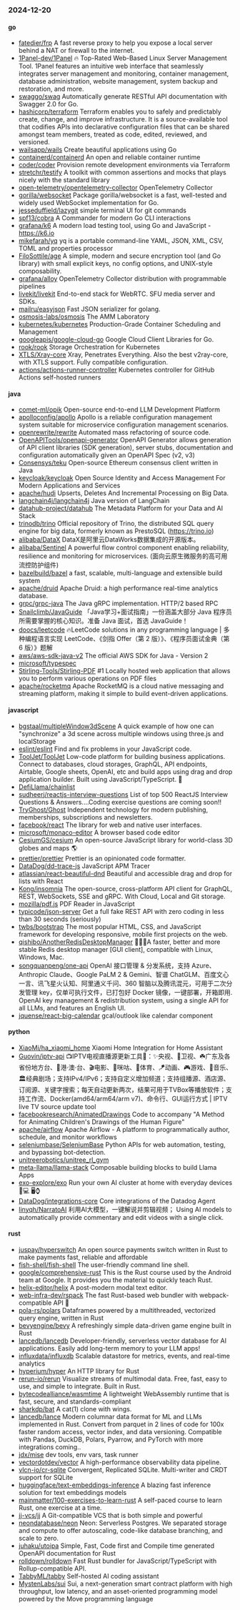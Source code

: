 ### 2024-12-20

#### go
* [fatedier/frp](https://github.com/fatedier/frp) A fast reverse proxy to help you expose a local server behind a NAT or firewall to the internet.
* [1Panel-dev/1Panel](https://github.com/1Panel-dev/1Panel) 🔥 Top-Rated Web-Based Linux Server Management Tool. 1Panel features an intuitive web interface that seamlessly integrates server management and monitoring, container management, database administration, website management, system backup and restoration, and more.
* [swaggo/swag](https://github.com/swaggo/swag) Automatically generate RESTful API documentation with Swagger 2.0 for Go.
* [hashicorp/terraform](https://github.com/hashicorp/terraform) Terraform enables you to safely and predictably create, change, and improve infrastructure. It is a source-available tool that codifies APIs into declarative configuration files that can be shared amongst team members, treated as code, edited, reviewed, and versioned.
* [wailsapp/wails](https://github.com/wailsapp/wails) Create beautiful applications using Go
* [containerd/containerd](https://github.com/containerd/containerd) An open and reliable container runtime
* [coder/coder](https://github.com/coder/coder) Provision remote development environments via Terraform
* [stretchr/testify](https://github.com/stretchr/testify) A toolkit with common assertions and mocks that plays nicely with the standard library
* [open-telemetry/opentelemetry-collector](https://github.com/open-telemetry/opentelemetry-collector) OpenTelemetry Collector
* [gorilla/websocket](https://github.com/gorilla/websocket) Package gorilla/websocket is a fast, well-tested and widely used WebSocket implementation for Go.
* [jesseduffield/lazygit](https://github.com/jesseduffield/lazygit) simple terminal UI for git commands
* [spf13/cobra](https://github.com/spf13/cobra) A Commander for modern Go CLI interactions
* [grafana/k6](https://github.com/grafana/k6) A modern load testing tool, using Go and JavaScript - https://k6.io
* [mikefarah/yq](https://github.com/mikefarah/yq) yq is a portable command-line YAML, JSON, XML, CSV, TOML and properties processor
* [FiloSottile/age](https://github.com/FiloSottile/age) A simple, modern and secure encryption tool (and Go library) with small explicit keys, no config options, and UNIX-style composability.
* [grafana/alloy](https://github.com/grafana/alloy) OpenTelemetry Collector distribution with programmable pipelines
* [livekit/livekit](https://github.com/livekit/livekit) End-to-end stack for WebRTC. SFU media server and SDKs.
* [mailru/easyjson](https://github.com/mailru/easyjson) Fast JSON serializer for golang.
* [osmosis-labs/osmosis](https://github.com/osmosis-labs/osmosis) The AMM Laboratory
* [kubernetes/kubernetes](https://github.com/kubernetes/kubernetes) Production-Grade Container Scheduling and Management
* [googleapis/google-cloud-go](https://github.com/googleapis/google-cloud-go) Google Cloud Client Libraries for Go.
* [rook/rook](https://github.com/rook/rook) Storage Orchestration for Kubernetes
* [XTLS/Xray-core](https://github.com/XTLS/Xray-core) Xray, Penetrates Everything. Also the best v2ray-core, with XTLS support. Fully compatible configuration.
* [actions/actions-runner-controller](https://github.com/actions/actions-runner-controller) Kubernetes controller for GitHub Actions self-hosted runners

#### java
* [comet-ml/opik](https://github.com/comet-ml/opik) Open-source end-to-end LLM Development Platform
* [apolloconfig/apollo](https://github.com/apolloconfig/apollo) Apollo is a reliable configuration management system suitable for microservice configuration management scenarios.
* [openrewrite/rewrite](https://github.com/openrewrite/rewrite) Automated mass refactoring of source code.
* [OpenAPITools/openapi-generator](https://github.com/OpenAPITools/openapi-generator) OpenAPI Generator allows generation of API client libraries (SDK generation), server stubs, documentation and configuration automatically given an OpenAPI Spec (v2, v3)
* [Consensys/teku](https://github.com/Consensys/teku) Open-source Ethereum consensus client written in Java
* [keycloak/keycloak](https://github.com/keycloak/keycloak) Open Source Identity and Access Management For Modern Applications and Services
* [apache/hudi](https://github.com/apache/hudi) Upserts, Deletes And Incremental Processing on Big Data.
* [langchain4j/langchain4j](https://github.com/langchain4j/langchain4j) Java version of LangChain
* [datahub-project/datahub](https://github.com/datahub-project/datahub) The Metadata Platform for your Data and AI Stack
* [trinodb/trino](https://github.com/trinodb/trino) Official repository of Trino, the distributed SQL query engine for big data, formerly known as PrestoSQL (https://trino.io)
* [alibaba/DataX](https://github.com/alibaba/DataX) DataX是阿里云DataWorks数据集成的开源版本。
* [alibaba/Sentinel](https://github.com/alibaba/Sentinel) A powerful flow control component enabling reliability, resilience and monitoring for microservices. (面向云原生微服务的高可用流控防护组件)
* [bazelbuild/bazel](https://github.com/bazelbuild/bazel) a fast, scalable, multi-language and extensible build system
* [apache/druid](https://github.com/apache/druid) Apache Druid: a high performance real-time analytics database.
* [grpc/grpc-java](https://github.com/grpc/grpc-java) The Java gRPC implementation. HTTP/2 based RPC
* [Snailclimb/JavaGuide](https://github.com/Snailclimb/JavaGuide) 「Java学习+面试指南」一份涵盖大部分 Java 程序员所需要掌握的核心知识。准备 Java 面试，首选 JavaGuide！
* [doocs/leetcode](https://github.com/doocs/leetcode) 🔥LeetCode solutions in any programming language | 多种编程语言实现 LeetCode、《剑指 Offer（第 2 版）》、《程序员面试金典（第 6 版）》题解
* [aws/aws-sdk-java-v2](https://github.com/aws/aws-sdk-java-v2) The official AWS SDK for Java - Version 2
* [microsoft/typespec](https://github.com/microsoft/typespec)
* [Stirling-Tools/Stirling-PDF](https://github.com/Stirling-Tools/Stirling-PDF) #1 Locally hosted web application that allows you to perform various operations on PDF files
* [apache/rocketmq](https://github.com/apache/rocketmq) Apache RocketMQ is a cloud native messaging and streaming platform, making it simple to build event-driven applications.

#### javascript
* [bgstaal/multipleWindow3dScene](https://github.com/bgstaal/multipleWindow3dScene) A quick example of how one can "synchronize" a 3d scene across multiple windows using three.js and localStorage
* [eslint/eslint](https://github.com/eslint/eslint) Find and fix problems in your JavaScript code.
* [ToolJet/ToolJet](https://github.com/ToolJet/ToolJet) Low-code platform for building business applications. Connect to databases, cloud storages, GraphQL, API endpoints, Airtable, Google sheets, OpenAI, etc and build apps using drag and drop application builder. Built using JavaScript/TypeScript. 🚀
* [DefiLlama/chainlist](https://github.com/DefiLlama/chainlist)
* [sudheerj/reactjs-interview-questions](https://github.com/sudheerj/reactjs-interview-questions) List of top 500 ReactJS Interview Questions & Answers....Coding exercise questions are coming soon!!
* [TryGhost/Ghost](https://github.com/TryGhost/Ghost) Independent technology for modern publishing, memberships, subscriptions and newsletters.
* [facebook/react](https://github.com/facebook/react) The library for web and native user interfaces.
* [microsoft/monaco-editor](https://github.com/microsoft/monaco-editor) A browser based code editor
* [CesiumGS/cesium](https://github.com/CesiumGS/cesium) An open-source JavaScript library for world-class 3D globes and maps 🌎
* [prettier/prettier](https://github.com/prettier/prettier) Prettier is an opinionated code formatter.
* [DataDog/dd-trace-js](https://github.com/DataDog/dd-trace-js) JavaScript APM Tracer
* [atlassian/react-beautiful-dnd](https://github.com/atlassian/react-beautiful-dnd) Beautiful and accessible drag and drop for lists with React
* [Kong/insomnia](https://github.com/Kong/insomnia) The open-source, cross-platform API client for GraphQL, REST, WebSockets, SSE and gRPC. With Cloud, Local and Git storage.
* [mozilla/pdf.js](https://github.com/mozilla/pdf.js) PDF Reader in JavaScript
* [typicode/json-server](https://github.com/typicode/json-server) Get a full fake REST API with zero coding in less than 30 seconds (seriously)
* [twbs/bootstrap](https://github.com/twbs/bootstrap) The most popular HTML, CSS, and JavaScript framework for developing responsive, mobile first projects on the web.
* [qishibo/AnotherRedisDesktopManager](https://github.com/qishibo/AnotherRedisDesktopManager) 🚀🚀🚀A faster, better and more stable Redis desktop manager [GUI client], compatible with Linux, Windows, Mac.
* [songquanpeng/one-api](https://github.com/songquanpeng/one-api) OpenAI 接口管理 & 分发系统，支持 Azure、Anthropic Claude、Google PaLM 2 & Gemini、智谱 ChatGLM、百度文心一言、讯飞星火认知、阿里通义千问、360 智脑以及腾讯混元，可用于二次分发管理 key，仅单可执行文件，已打包好 Docker 镜像，一键部署，开箱即用. OpenAI key management & redistribution system, using a single API for all LLMs, and features an English UI.
* [jquense/react-big-calendar](https://github.com/jquense/react-big-calendar) gcal/outlook like calendar component

#### python
* [XiaoMi/ha_xiaomi_home](https://github.com/XiaoMi/ha_xiaomi_home) Xiaomi Home Integration for Home Assistant
* [Guovin/iptv-api](https://github.com/Guovin/iptv-api) 📺IPTV电视直播源更新工具🚀：✨央视、📡卫视、☘️广东及各省份地方台、🌊港·澳·台、🎬电影、🎥咪咕、🏀体育、🪁动画、🎮游戏、🎵音乐、🏛经典剧场；支持IPv4/IPv6；支持自定义增加频道；支持组播源、酒店源、订阅源、关键字搜索；每天自动更新两次，结果可用于TVBox等播放软件；支持工作流、Docker(amd64/arm64/arm v7)、命令行、GUI运行方式 | IPTV live TV source update tool
* [facebookresearch/AnimatedDrawings](https://github.com/facebookresearch/AnimatedDrawings) Code to accompany "A Method for Animating Children's Drawings of the Human Figure"
* [apache/airflow](https://github.com/apache/airflow) Apache Airflow - A platform to programmatically author, schedule, and monitor workflows
* [seleniumbase/SeleniumBase](https://github.com/seleniumbase/SeleniumBase) Python APIs for web automation, testing, and bypassing bot-detection.
* [unitreerobotics/unitree_rl_gym](https://github.com/unitreerobotics/unitree_rl_gym)
* [meta-llama/llama-stack](https://github.com/meta-llama/llama-stack) Composable building blocks to build Llama Apps
* [exo-explore/exo](https://github.com/exo-explore/exo) Run your own AI cluster at home with everyday devices 📱💻 🖥️⌚
* [DataDog/integrations-core](https://github.com/DataDog/integrations-core) Core integrations of the Datadog Agent
* [linyqh/NarratoAI](https://github.com/linyqh/NarratoAI) 利用AI大模型，一键解说并剪辑视频； Using AI models to automatically provide commentary and edit videos with a single click.

#### rust
* [juspay/hyperswitch](https://github.com/juspay/hyperswitch) An open source payments switch written in Rust to make payments fast, reliable and affordable
* [fish-shell/fish-shell](https://github.com/fish-shell/fish-shell) The user-friendly command line shell.
* [google/comprehensive-rust](https://github.com/google/comprehensive-rust) This is the Rust course used by the Android team at Google. It provides you the material to quickly teach Rust.
* [helix-editor/helix](https://github.com/helix-editor/helix) A post-modern modal text editor.
* [web-infra-dev/rspack](https://github.com/web-infra-dev/rspack) The fast Rust-based web bundler with webpack-compatible API 🦀️
* [pola-rs/polars](https://github.com/pola-rs/polars) Dataframes powered by a multithreaded, vectorized query engine, written in Rust
* [bevyengine/bevy](https://github.com/bevyengine/bevy) A refreshingly simple data-driven game engine built in Rust
* [lancedb/lancedb](https://github.com/lancedb/lancedb) Developer-friendly, serverless vector database for AI applications. Easily add long-term memory to your LLM apps!
* [influxdata/influxdb](https://github.com/influxdata/influxdb) Scalable datastore for metrics, events, and real-time analytics
* [hyperium/hyper](https://github.com/hyperium/hyper) An HTTP library for Rust
* [rerun-io/rerun](https://github.com/rerun-io/rerun) Visualize streams of multimodal data. Free, fast, easy to use, and simple to integrate. Built in Rust.
* [bytecodealliance/wasmtime](https://github.com/bytecodealliance/wasmtime) A lightweight WebAssembly runtime that is fast, secure, and standards-compliant
* [sharkdp/bat](https://github.com/sharkdp/bat) A cat(1) clone with wings.
* [lancedb/lance](https://github.com/lancedb/lance) Modern columnar data format for ML and LLMs implemented in Rust. Convert from parquet in 2 lines of code for 100x faster random access, vector index, and data versioning. Compatible with Pandas, DuckDB, Polars, Pyarrow, and PyTorch with more integrations coming..
* [jdx/mise](https://github.com/jdx/mise) dev tools, env vars, task runner
* [vectordotdev/vector](https://github.com/vectordotdev/vector) A high-performance observability data pipeline.
* [vlcn-io/cr-sqlite](https://github.com/vlcn-io/cr-sqlite) Convergent, Replicated SQLite. Multi-writer and CRDT support for SQLite
* [huggingface/text-embeddings-inference](https://github.com/huggingface/text-embeddings-inference) A blazing fast inference solution for text embeddings models
* [mainmatter/100-exercises-to-learn-rust](https://github.com/mainmatter/100-exercises-to-learn-rust) A self-paced course to learn Rust, one exercise at a time.
* [jj-vcs/jj](https://github.com/jj-vcs/jj) A Git-compatible VCS that is both simple and powerful
* [neondatabase/neon](https://github.com/neondatabase/neon) Neon: Serverless Postgres. We separated storage and compute to offer autoscaling, code-like database branching, and scale to zero.
* [juhaku/utoipa](https://github.com/juhaku/utoipa) Simple, Fast, Code first and Compile time generated OpenAPI documentation for Rust
* [rolldown/rolldown](https://github.com/rolldown/rolldown) Fast Rust bundler for JavaScript/TypeScript with Rollup-compatible API.
* [TabbyML/tabby](https://github.com/TabbyML/tabby) Self-hosted AI coding assistant
* [MystenLabs/sui](https://github.com/MystenLabs/sui) Sui, a next-generation smart contract platform with high throughput, low latency, and an asset-oriented programming model powered by the Move programming language
